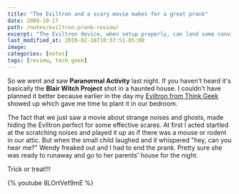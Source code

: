 ```yaml
---
title: "The Eviltron and a scary movie makes for a great prank"
date: 2009-10-17
path: /notes/eviltron-prank-review/
excerpt: "The Eviltron device, when setup properly, can land some convincing scares."
last_modified_at: 2019-02-16T10:37:51-05:00
image: 
categories: [notes]
tags: [review, tech geek]
---
```


So we went and saw **Paranormal Activity** last night. If you haven't heard it's basically the **Blair Witch Project** shot in a haunted house. I couldn't have planned it better because earlier in the day my [Eviltron from Think Geek](http://www.thinkgeek.com/gadgets/electronic/c427/) showed up which gave me time to plant it in our bedroom.

The fact that we just saw a movie about strange noises and ghosts, made hiding the Eviltron perfect for some effective scares. At first I acted startled at the scratching noises and played it up as if there was a mouse or rodent in our attic. But when the small child laughed and it whispered "hey, can you hear me?" Wendy freaked out and I had to end the prank. Pretty sure she was ready to runaway and go to her parents' house for the night.

Trick or treat!!!

{% youtube 8LOrtVef9mE %}
